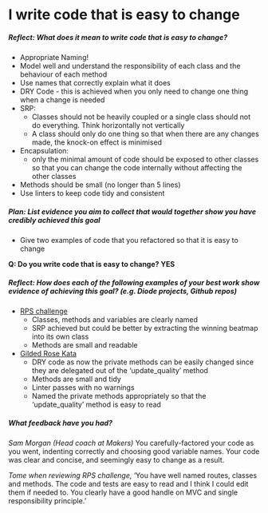 # I write code that is easy to change

##### Reflect: What does it mean to write code that is easy to change?

- Appropriate Naming!
- Model well and understand the responsibility of each class and the behaviour of each method
- Use names that correctly explain what it does
- DRY Code - this is achieved when you only need to change one thing when a change is needed
- SRP:
  - Classes should not be heavily coupled or a single class should not do everything. Think horizontally not vertically
  - A class should only do one thing so that when there are any changes made, the knock-on effect is minimised
- Encapsulation:
  - only the minimal amount of code should be exposed to other classes so that you can change the code internally without affecting the other classes
- Methods should be small (no longer than 5 lines)
- Use linters to keep code tidy and consistent


##### Plan: List evidence you aim to collect that would together show you have credibly achieved this goal

- Give two examples of code that you refactored so that it is easy to change

**Q: Do you write code that is easy to change? YES**

##### Reflect: How does each of the following examples of your best work show evidence of achieving this goal? (e.g. Diode projects, Github repos)

- [RPS challenge](https://github.com/riyadattani/rps-challenge)
  - Classes, methods and variables are clearly named
  - SRP achieved but could be better by extracting the winning beatmap into its own class
  - Methods are small and readable
- [Gilded Rose Kata](https://github.com/riyadattani/GildedRose-Refactoring-Kata/blob/master/lib/gilded_rose.rb)
  - DRY code as now the private methods can be easily changed since they are delegated out of the ‘update_quality’ method
  - Methods are small and tidy
  - Linter passes with no warnings
  - Named the private methods appropriately so that the ‘update_quality’ method is easy to read

##### What feedback have you had?

_Sam Morgan (Head coach at Makers)_ You carefully-factored your code as you went, indenting correctly and choosing good variable names. Your code was clear and concise, and seemingly easy to change as a result.

_Tome when reviewing RPS challenge,_ ‘You have well named routes, classes and methods. The code and tests are easy to read and I think I could edit them if needed to. You clearly have a good handle on MVC and single responsibility principle.’
